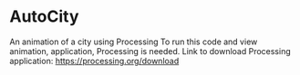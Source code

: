 # AutoCity
An animation of a city using Processing 
To run this code and view animation, application, Processing is needed.
Link to download Processing application: https://processing.org/download
